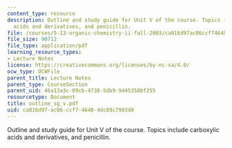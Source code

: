 ```yaml
---
content_type: resource
description: Outline and study guide for Unit V of the course. Topics include carboxylic
  acids and derivatives, and penicillin.
file: /courses/5-13-organic-chemistry-ii-fall-2003/ca016d97ac06ccf746484dc89c790340_outline_sg_v.pdf
file_size: 90712
file_type: application/pdf
learning_resource_types:
- Lecture Notes
license: https://creativecommons.org/licenses/by-nc-sa/4.0/
ocw_type: OCWFile
parent_title: Lecture Notes
parent_type: CourseSection
parent_uid: 46a13a3c-09cb-4738-5db9-9d45358bf255
resourcetype: Document
title: outline_sg_v.pdf
uid: ca016d97-ac06-ccf7-4648-4dc89c790340
---
```

Outline and study guide for Unit V of the course. Topics include carboxylic acids and derivatives, and penicillin.